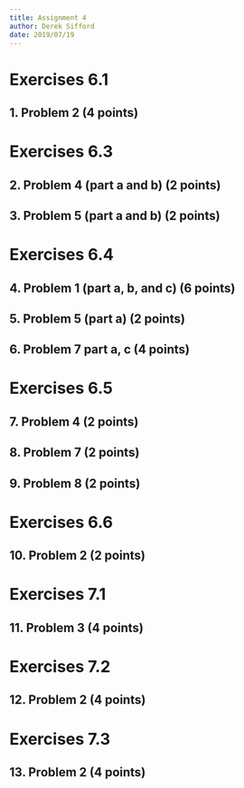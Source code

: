 ```yaml
---
title: Assignment 4
author: Derek Sifford
date: 2019/07/19
---
```


# Exercises 6.1
## 1. Problem 2 (4 points)

# Exercises 6.3
## 2. Problem 4 (part a and b) (2 points)
## 3. Problem 5 (part a and b) (2 points)

# Exercises 6.4
## 4. Problem 1 (part a, b, and c) (6 points)
## 5. Problem 5 (part a) (2 points)
## 6. Problem 7 part a, c (4 points)

# Exercises 6.5
## 7. Problem 4 (2 points)
## 8. Problem 7 (2 points)
## 9. Problem 8 (2 points)

# Exercises 6.6
## 10. Problem 2 (2 points)

# Exercises 7.1
## 11. Problem 3 (4 points)

# Exercises 7.2
## 12. Problem 2 (4 points)

# Exercises 7.3
## 13. Problem 2 (4 points)
